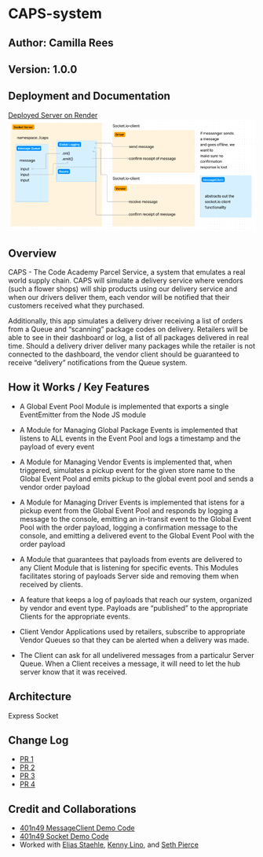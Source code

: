 # CAPS-system

## Author: Camilla Rees
## Version: 1.0.0

## Deployment and Documentation
[Deployed Server on Render](https://caps-system.onrender.com/)
![Whiteboard](./assets/lab-13-whiteboard.png)

## Overview
CAPS - The Code Academy Parcel Service, a system that emulates a real world supply chain. CAPS will simulate a delivery service where vendors (such a flower shops) will ship products using our delivery service and when our drivers deliver them, each vendor will be notified that their customers received what they purchased.

Additionally, this app simulates a delivery driver receiving a list of orders from a Queue and “scanning” package codes on delivery. Retailers will be able to see in their dashboard or log, a list of all packages delivered in real time. Should a delivery driver deliver many packages while the retailer is not connected to the dashboard, the vendor client should be guaranteed to receive “delivery” notifications from the Queue system.


## How it Works / Key Features

- A Global Event Pool Module is implemented that exports a single EventEmitter from the Node JS module

- A Module for Managing Global Package Events is implemented that listens to ALL events in the Event Pool and logs a timestamp and the payload of every event

- A Module for Managing Vendor Events is implemented that, when triggered, simulates a pickup event for the given store name to the Global Event Pool and emits pickup to the global event pool and sends a vendor order payload

- A Module for Managing Driver Events is implemented that istens for a pickup event from the Global Event Pool and responds by logging a message to the console,
emitting an in-transit event to the Global Event Pool with the order payload, logging a confirmation message to the console, and emitting a delivered event to the Global Event Pool with the order payload

- A Module that guarantees that payloads from events are delivered to any Client Module that is listening for specific events. This Modules facilitates storing of payloads Server side and removing them when received by clients.

- A feature that keeps a log of payloads that reach our system, organized by vendor and event type. Payloads are “published” to the appropriate Clients for the appropriate events.

- Client Vendor Applications used by retailers, subscribe to appropriate Vendor Queues so that they can be alerted when a delivery was made.

- The Client can ask for all undelivered messages from a particalur Server Queue.
When a Client receives a message, it will need to let the hub server know that it was received.

## Architecture
Express
Socket

## Change Log
- [PR 1](https://github.com/camillarees/CAPS-system/pull/1)
- [PR 2](https://github.com/camillarees/CAPS-system/pull/3)
- [PR 3](https://github.com/camillarees/CAPS-system/pull/9)
- [PR 4](https://github.com/camillarees/CAPS-system/pull/11)

## Credit and Collaborations
- [401n49 MessageClient Demo Code](https://github.com/codefellows/seattle-code-javascript-401d49/tree/main/class-13/demo-with-message-client)
- [401n49 Socket Demo Code](https://github.com/codefellows/seattle-code-javascript-401d49/tree/main/class-12/live-demo/code-review)
- Worked with [Elias Staehle](https://github.com/EDStaehle), [Kenny Lino](https://github.com/kennywlino), and [Seth Pierce](https://github.com/sethppierce)